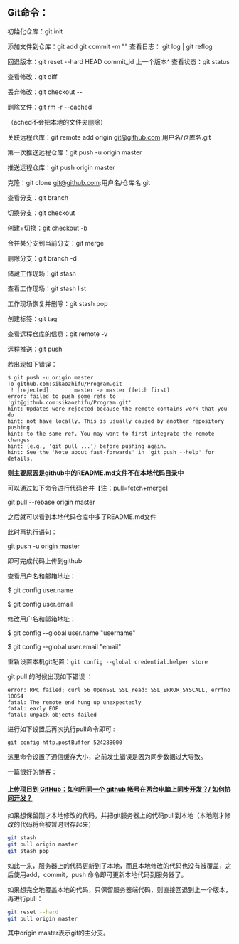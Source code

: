## Git命令：
初始化仓库：git init

添加文件到仓库：git add <file>	git commit -m ""
查看日志： git log	| git reflog

回退版本：git reset --hard HEAD commit_id 上一个版本^
查看状态：git status

查看修改：git diff

丢弃修改：git checkout --<file>

删除文件：git rm -r --cached <file>

（ached不会把本地的文件夹删除）

关联远程仓库：git remote add origin git@github.com:用户名/仓库名.git

第一次推送远程仓库：git push -u origin master

推送远程仓库：git push origin master

克隆：git clone git@github.com:用户名/仓库名.git

查看分支：git branch

切换分支：git checkout <name>

创建+切换：git checkout -b <name>

合并某分支到当前分支：git merge <name>

删除分支：git branch -d <name>

储藏工作现场：git stash

查看工作现场：git stash list

工作现场恢复并删除：git stash pop

创建标签：git tag <name>

查看远程仓库的信息：git remote -v

远程推送：git push

若出现如下错误：

```ba
$ git push -u origin master
To github.com:sikaozhifu/Program.git
 ! [rejected]        master -> master (fetch first)
error: failed to push some refs to 'git@github.com:sikaozhifu/Program.git'
hint: Updates were rejected because the remote contains work that you do
hint: not have locally. This is usually caused by another repository pushing
hint: to the same ref. You may want to first integrate the remote changes
hint: (e.g., 'git pull ...') before pushing again.
hint: See the 'Note about fast-forwards' in 'git push --help' for details.
```

**则主要原因是github中的README.md文件不在本地代码目录中**

可以通过如下命令进行代码合并【注：pull=fetch+merge]

git pull --rebase origin master

之后就可以看到本地代码仓库中多了README.md文件

此时再执行语句：

git push -u origin master

即可完成代码上传到github

查看用户名和邮箱地址：

$ git config user.name

$ git config user.email

修改用户名和邮箱地址：

$ git config --global user.name "username"

$ git config --global user.email "email"

重新设置本机git配置：`git config --global credential.helper store` 

git pull 的时候出现如下错误 ：

```bas
error: RPC failed; curl 56 OpenSSL SSL_read: SSL_ERROR_SYSCALL, errfno 10054
fatal: The remote end hung up unexpectedly
fatal: early EOF
fatal: unpack-objects failed
```

进行如下设置后再次执行pull命令即可 :

```b
git config http.postBuffer 524288000
```

这里命令设置了通信缓存大小，之前发生错误是因为同步数据过大导致。

一篇很好的博客：

#### [上传项目到 GitHub：如何用同一个 github 帐号在两台电脑上同步开发？/ 如何协同开发？](https://blog.csdn.net/zeqiao/article/details/75124532)

如果想保留刚才本地修改的代码，并把git服务器上的代码pull到本地（本地刚才修改的代码将会被暂时封存起来）

```bash
git stash
git pull origin master
git stash pop
```

如此一来，服务器上的代码更新到了本地，而且本地修改的代码也没有被覆盖，之后使用add，commit，push 命令即可更新本地代码到服务器了。 

如果想完全地覆盖本地的代码，只保留服务器端代码，则直接回退到上一个版本，再进行pull： 

```bash
git reset --hard
git pull origin master
```

其中origin master表示git的主分支。 